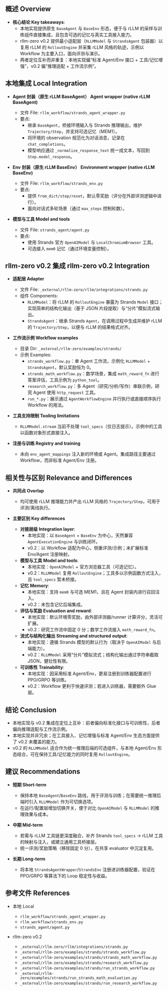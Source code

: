 ## 概述 Overview

- **核心结论 Key takeaways**:
  - 本地实现提供原生 `BaseAgent` 与 `BaseEnv` 形态，便于与 rLLM 的采样与训练组件直接集成，且包含可选的记忆与真实工具接入能力。
  - rllm-zero v0.2 提供最小适配层（`RLLMModel` 与 `StrandsAgent` 包装器）以复用 rLLM 的 `RolloutEngine` 并采集 rLLM 风格的轨迹，示例以 Workflow 为主要入口，面向评测与演示。
  - 两者定位互补而非重复：本地实现偏“标准 Agent/Env 接口 + 工具/记忆增强”，v0.2 偏“推理适配 + 工作流示例”。

## 本地集成 Local Integration

- **Agent 封装（原生 rLLM BaseAgent） Agent wrapper (native rLLM BaseAgent)**

  - 文件 File: `rllm_workflow/strands_agent_wrapper.py`
  - 要点:
    - 继承 `BaseAgent`，桥接环境输入与 Strands 推理输出，维护 `Trajectory/Step`，并支持可选记忆（MEM1）。
    - 将环境的 observation 规范化为对话消息，记录在 `chat_completions`。
    - 模型响应通过 `_normalize_response_text` 统一成文本，写回到 `Step.model_response`。

- **Env 封装（原生 rLLM BaseEnv） Environment wrapper (native rLLM BaseEnv)**

  - 文件 File: `rllm_workflow/strands_env.py`
  - 要点:
    - 提供 `from_dict/step/reset`，默认零奖励（评分在外部评测逻辑中进行）。
    - 面向对话式多轮场景（通过 `max_steps` 控制轮数）。

- **模型与工具 Model and tools**
  - 文件 File: `strands_agent/agent.py`
  - 要点:
    - 使用 Strands 官方 `OpenAIModel` 与 `LocalChromiumBrowser` 工具。
    - 可选接入 `mem0` 记忆（通过环境变量控制）。

## rllm-zero v0.2 集成 rllm-zero v0.2 Integration

- **适配层 Adapter**

  - 文件 File: `_external/rllm-zero/rllm/integrations/strands.py`
  - 组件 Components:
    - `RLLMModel`：将 rLLM 的 `RolloutEngine` 暴露为 Strands `Model` 接口；实现简单的结构化输出（基于 JSON 片段提取）与“分片”模拟流式输出。
    - `StrandsAgent`：继承 Strands `Agent`，在调用过程中生成并维护 rLLM 的 `Trajectory/Step`，以便与 rLLM 的结果格式对齐。

- **工作流示例 Workflow examples**

  - 目录 Dir: `_external/rllm-zero/examples/strands/`
  - 示例 Examples:
    - `strands_workflow.py`：单 Agent 工作流，示例化 `RLLMModel` + `StrandsAgent`，默认奖励恒为 0。
    - `strands_math_workflow.py`：数学场景，集成 `math_reward_fn` 进行答案评估，工具示例为 `python_tool`。
    - `research_workflow.py`：多 Agent（研究/分析/写作）串联示例，研究 Agent 使用 `http_request` 工具。
    - `run_*.py`：展示通过 `AgentWorkflowEngine` 并行执行或直接顺序执行 Workflow 的用法。

- **工具支持限制 Tooling limitations**

  - `RLLMModel.stream` 当前不处理 `tool_specs`（仅日志提示）。示例中的工具以函数对象形式直接注入。

- **注册与训练 Registry and training**
  - 未向 `env_agent_mappings` 注入新的环境或 Agent。集成路径主要通过 Workflow，而非标准 Agent/Env 注册。

## 相关性与区别 Relevance and Differences

- **共同点 Overlap**

  - 均可使用 rLLM 推理能力并产出 rLLM 风格的 `Trajectory/Step`，可用于评测/离线执行。

- **主要区别 Key differences**
  - **对接层级 Integration layer**:
    - 本地实现：以 `BaseAgent` + `BaseEnv` 为中心，天然兼容 `AgentExecutionEngine` 与训练闭环。
    - v0.2：以 Workflow 适配为中心，侧重评测/示例；未扩展标准 Env/Agent 注册映射。
  - **模型与工具 Model and tools**:
    - 本地实现：`OpenAIModel` + 官方浏览器工具（可选记忆）。
    - v0.2：`RLLMModel` 复用 `RolloutEngine`；工具多以示例函数方式注入，且 `tool_specs` 暂未桥接。
  - **记忆 Memory**:
    - 本地实现：支持 `mem0` 与可选 MEM1，且在 Agent 封装内进行召回注入。
    - v0.2：未包含记忆后端集成。
  - **评估与奖励 Evaluation and reward**:
    - 本地实现：默认环境零奖励，由外部评测器/runner 计算评分，灵活可扩展。
    - v0.2：研究工作流中固定 0 分；数学工作流接入 `math_reward_fn`。
  - **流式与结构化输出 Streaming and structured output**:
    - 本地实现：遵循 Strands 模型的默认行为（取决于 `OpenAIModel` 与后端能力）。
    - v0.2：`RLLMModel` 采用“分片”模拟流式；结构化输出通过字符串截取 JSON，健壮性有限。
  - **可训练性 Trainability**:
    - 本地实现：因采用标准 Agent/Env，更易注册到训练器配置进行 PPO/GRPO 等训练。
    - v0.2：Workflow 更利于快速评测；若进入训练器，需要额外 Glue 层。

## 结论 Conclusion

- 本地实现与 v0.2 集成在定位上互补：前者偏向标准化接口与可训练性，后者偏向推理适配与工作流示例。
- 本地实现并非冗余；在工具接入、记忆增强与标准 Agent/Env 生态方面提供了 v0.2 未覆盖的能力。
- v0.2 的 `RLLMModel` 适合作为统一推理后端的可选组件，与本地 Agent/Env 形态结合，可在保持工具/记忆能力的同时复用 `RolloutEngine`。

## 建议 Recommendations

- **短期 Short-term**

  - 保持本地 `BaseAgent`/`BaseEnv` 路线，用于评测与训练；在需要统一推理后端时引入 `RLLMModel` 作为可切换选项。
  - 在运行/配置层增加切换开关，便于对比 `OpenAIModel` 与 `RLLMModel` 的推理效果与成本。

- **中期 Mid-term**

  - 若需与 rLLM 工具链更深度融合，补齐 Strands `tool_specs` → rLLM 工具的映射与注入，或建立通用工具桥接层。
  - 统一评测/奖励策略（移除固定 0 分），在共享 evaluator 中沉淀复用。

- **长期 Long-term**
  - 将本地 `StrandsAgentWrapper`/`StrandsEnv` 注册进训练器配置，验证在 PPO/GRPO 等算法下的 Loop 稳定性与收益。

## 参考文件 References

- 本地 Local

  - `rllm_workflow/strands_agent_wrapper.py`
  - `rllm_workflow/strands_env.py`
  - `strands_agent/agent.py`

- rllm-zero v0.2
  - `_external/rllm-zero/rllm/integrations/strands.py`
  - `_external/rllm-zero/examples/strands/strands_workflow.py`
  - `_external/rllm-zero/examples/strands/strands_math_workflow.py`
  - `_external/rllm-zero/examples/strands/research_workflow.py`
  - `_external/rllm-zero/examples/strands/run_strands_workflow.py`
  - `_external/rllm-zero/examples/strands/run_strands_math_evaluation.py`
  - `_external/rllm-zero/examples/strands/run_research_workflow.py`
